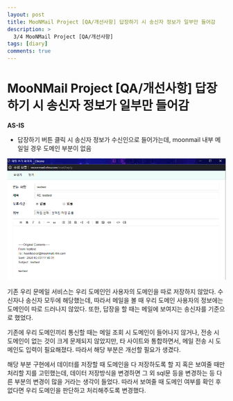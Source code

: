 ```yaml
---
layout: post
title: MooNMail Project [QA/개선사항] 답장하기 시 송신자 정보가 일부만 들어감
description: >
  3/4 MooNMail Project [QA/개선사항]
tags: [diary]
comments: true
---
```


# MooNMail Project [QA/개선사항] 답장하기 시 송신자 정보가 일부만 들어감



**AS-IS**

- 답장하기 버튼 클릭 시 송신자 정보가 수신인으로 들어가는데, moonmail 내부 메일일 경우 도메인 부분이 없음

![송신자 도메인 오류](../assets/img/post/sendmember-domain-error.png)

기존 우리 문메일 서비스는 우리 도메인인 사용자의 도메인을 따로 저장하지 않았다. 수신자나 송신자 모두에 해당했는데, 따라서 메일을 볼 때 우리 도메인 사용자의 정보에는 도메인이 따로 드러나지 않았다. 또한, 답장을 할 때는 메일에 보여지는 송신자를 기준으로 했었다. 

기존에 우리 도메인끼리 통신할 때는 메일 조회 시 도메인이 들어나지 않거나, 전송 시 도메인이 없는 것이 크게 문제되지 않았지만, 타 사이트와 통합하면서, 메일 전송 시 도메인도 입력이 필요해졌다. 따라서 해당 부분은 개선할 필요가 생겼다.

해당 부분 구현에서 데이터를 저장할 때 도메인을 다 저장하도록 할 지 혹은 보여줄 때만 처리할 지를 고민했는데, 데이터 저장방식을 변경하면 그 외 sql문 등을 변경하는 등 다른 부분의 변경이 많을 거라는 생각이 들었다. 따라서 보여줄 때 도메인 여부를 확인 후 없다면 우리 도메인을 판단하고 처리해주도록 변경했다. 

